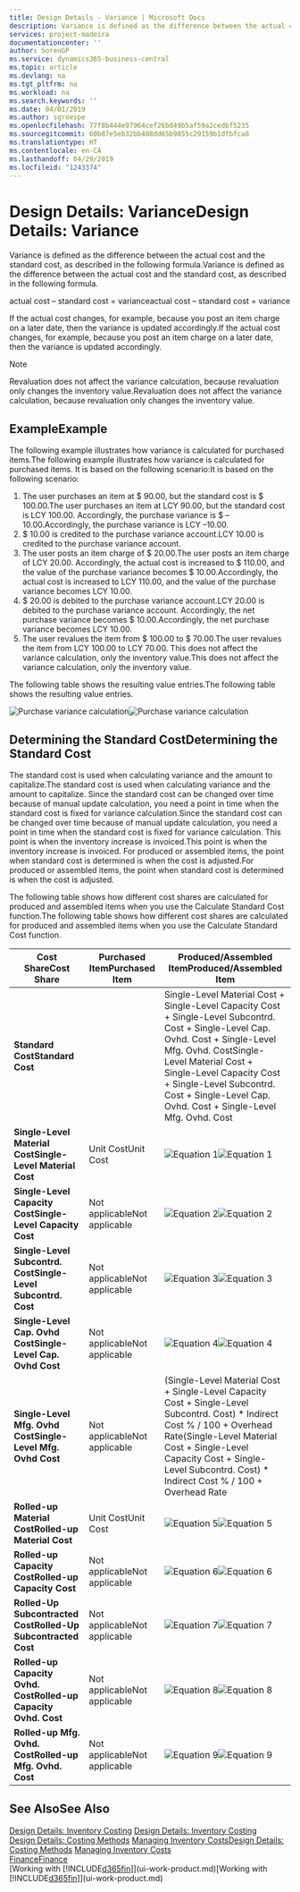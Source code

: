 ```yaml
---
title: Design Details - Variance | Microsoft Docs
description: Variance is defined as the difference between the actual cost and the standard cost, as described in the following formula.
services: project-madeira
documentationcenter: ''
author: SorenGP
ms.service: dynamics365-business-central
ms.topic: article
ms.devlang: na
ms.tgt_pltfrm: na
ms.workload: na
ms.search.keywords: ''
ms.date: 04/01/2019
ms.author: sgroespe
ms.openlocfilehash: 77f8b444e97964cef26bd49b5af59a2cedbf5235
ms.sourcegitcommit: 60b87e5eb32bb408dd65b9855c29159b1dfbfca8
ms.translationtype: HT
ms.contentlocale: en-CA
ms.lasthandoff: 04/29/2019
ms.locfileid: "1243374"
---
```

# <a name="design-details-variance"></a><span data-ttu-id="4dda7-103">Design Details: Variance</span><span class="sxs-lookup"><span data-stu-id="4dda7-103">Design Details: Variance</span></span>
<span data-ttu-id="4dda7-104">Variance is defined as the difference between the actual cost and the standard cost, as described in the following formula.</span><span class="sxs-lookup"><span data-stu-id="4dda7-104">Variance is defined as the difference between the actual cost and the standard cost, as described in the following formula.</span></span>  

 <span data-ttu-id="4dda7-105">actual cost – standard cost = variance</span><span class="sxs-lookup"><span data-stu-id="4dda7-105">actual cost – standard cost = variance</span></span>  

 <span data-ttu-id="4dda7-106">If the actual cost changes, for example, because you post an item charge on a later date, then the variance is updated accordingly.</span><span class="sxs-lookup"><span data-stu-id="4dda7-106">If the actual cost changes, for example, because you post an item charge on a later date, then the variance is updated accordingly.</span></span>  

> [!NOTE]  
>  <span data-ttu-id="4dda7-107">Revaluation does not affect the variance calculation, because revaluation only changes the inventory value.</span><span class="sxs-lookup"><span data-stu-id="4dda7-107">Revaluation does not affect the variance calculation, because revaluation only changes the inventory value.</span></span>  

## <a name="example"></a><span data-ttu-id="4dda7-108">Example</span><span class="sxs-lookup"><span data-stu-id="4dda7-108">Example</span></span>  
 <span data-ttu-id="4dda7-109">The following example illustrates how variance is calculated for purchased items.</span><span class="sxs-lookup"><span data-stu-id="4dda7-109">The following example illustrates how variance is calculated for purchased items.</span></span> <span data-ttu-id="4dda7-110">It is based on the following scenario:</span><span class="sxs-lookup"><span data-stu-id="4dda7-110">It is based on the following scenario:</span></span>  

1.  <span data-ttu-id="4dda7-111">The user purchases an item at $ 90.00, but the standard cost is $ 100.00.</span><span class="sxs-lookup"><span data-stu-id="4dda7-111">The user purchases an item at LCY 90.00, but the standard cost is LCY 100.00.</span></span> <span data-ttu-id="4dda7-112">Accordingly, the purchase variance is $ –10.00.</span><span class="sxs-lookup"><span data-stu-id="4dda7-112">Accordingly, the purchase variance is LCY –10.00.</span></span>  
2.  <span data-ttu-id="4dda7-113">$ 10.00 is credited to the purchase variance account.</span><span class="sxs-lookup"><span data-stu-id="4dda7-113">LCY 10.00 is credited to the purchase variance account.</span></span>  
3.  <span data-ttu-id="4dda7-114">The user posts an item charge of $ 20.00.</span><span class="sxs-lookup"><span data-stu-id="4dda7-114">The user posts an item charge of LCY 20.00.</span></span> <span data-ttu-id="4dda7-115">Accordingly, the actual cost is increased to $ 110.00, and the value of the purchase variance becomes $ 10.00.</span><span class="sxs-lookup"><span data-stu-id="4dda7-115">Accordingly, the actual cost is increased to LCY 110.00, and the value of the purchase variance becomes LCY 10.00.</span></span>  
4.  <span data-ttu-id="4dda7-116">$ 20.00 is debited to the purchase variance account.</span><span class="sxs-lookup"><span data-stu-id="4dda7-116">LCY 20.00 is debited to the purchase variance account.</span></span> <span data-ttu-id="4dda7-117">Accordingly, the net purchase variance becomes $ 10.00.</span><span class="sxs-lookup"><span data-stu-id="4dda7-117">Accordingly, the net purchase variance becomes LCY 10.00.</span></span>  
5.  <span data-ttu-id="4dda7-118">The user revalues the item from $ 100.00 to $ 70.00.</span><span class="sxs-lookup"><span data-stu-id="4dda7-118">The user revalues the item from LCY 100.00 to LCY 70.00.</span></span> <span data-ttu-id="4dda7-119">This does not affect the variance calculation, only the inventory value.</span><span class="sxs-lookup"><span data-stu-id="4dda7-119">This does not affect the variance calculation, only the inventory value.</span></span>  

 <span data-ttu-id="4dda7-120">The following table shows the resulting value entries.</span><span class="sxs-lookup"><span data-stu-id="4dda7-120">The following table shows the resulting value entries.</span></span>  

 <span data-ttu-id="4dda7-121">![Purchase variance calculation](media/design_details_inventory_costing_11_purchase_variance.png "Purchase variance calculation")</span><span class="sxs-lookup"><span data-stu-id="4dda7-121">![Purchase variance calculation](media/design_details_inventory_costing_11_purchase_variance.png "Purchase variance calculation")</span></span>  

## <a name="determining-the-standard-cost"></a><span data-ttu-id="4dda7-122">Determining the Standard Cost</span><span class="sxs-lookup"><span data-stu-id="4dda7-122">Determining the Standard Cost</span></span>  
 <span data-ttu-id="4dda7-123">The standard cost is used when calculating variance and the amount to capitalize.</span><span class="sxs-lookup"><span data-stu-id="4dda7-123">The standard cost is used when calculating variance and the amount to capitalize.</span></span> <span data-ttu-id="4dda7-124">Since the standard cost can be changed over time because of manual update calculation, you need a point in time when the standard cost is fixed for variance calculation.</span><span class="sxs-lookup"><span data-stu-id="4dda7-124">Since the standard cost can be changed over time because of manual update calculation, you need a point in time when the standard cost is fixed for variance calculation.</span></span> <span data-ttu-id="4dda7-125">This point is when the inventory increase is invoiced.</span><span class="sxs-lookup"><span data-stu-id="4dda7-125">This point is when the inventory increase is invoiced.</span></span> <span data-ttu-id="4dda7-126">For produced or assembled items, the point when standard cost is determined is when the cost is adjusted.</span><span class="sxs-lookup"><span data-stu-id="4dda7-126">For produced or assembled items, the point when standard cost is determined is when the cost is adjusted.</span></span>  

 <span data-ttu-id="4dda7-127">The following table shows how different cost shares are calculated for produced and assembled items when you use the Calculate Standard Cost function.</span><span class="sxs-lookup"><span data-stu-id="4dda7-127">The following table shows how different cost shares are calculated for produced and assembled items when you use the Calculate Standard Cost function.</span></span>  

|<span data-ttu-id="4dda7-128">Cost Share</span><span class="sxs-lookup"><span data-stu-id="4dda7-128">Cost Share</span></span>|<span data-ttu-id="4dda7-129">Purchased Item</span><span class="sxs-lookup"><span data-stu-id="4dda7-129">Purchased Item</span></span>|<span data-ttu-id="4dda7-130">Produced/Assembled Item</span><span class="sxs-lookup"><span data-stu-id="4dda7-130">Produced/Assembled Item</span></span>|  
|----------------|--------------------|------------------------------|  
|<span data-ttu-id="4dda7-131">**Standard Cost**</span><span class="sxs-lookup"><span data-stu-id="4dda7-131">**Standard Cost**</span></span>||<span data-ttu-id="4dda7-132">Single-Level Material Cost + Single-Level Capacity Cost + Single-Level Subcontrd. Cost + Single-Level Cap. Ovhd. Cost + Single-Level Mfg. Ovhd. Cost</span><span class="sxs-lookup"><span data-stu-id="4dda7-132">Single-Level Material Cost + Single-Level Capacity Cost + Single-Level Subcontrd. Cost + Single-Level Cap. Ovhd. Cost + Single-Level Mfg. Ovhd. Cost</span></span>|  
|<span data-ttu-id="4dda7-133">**Single-Level Material Cost**</span><span class="sxs-lookup"><span data-stu-id="4dda7-133">**Single-Level Material Cost**</span></span>|<span data-ttu-id="4dda7-134">Unit Cost</span><span class="sxs-lookup"><span data-stu-id="4dda7-134">Unit Cost</span></span>|<span data-ttu-id="4dda7-135">![Equation 1](media/design_details_inventory_costing_11_equation_1.png "Equation 1")</span><span class="sxs-lookup"><span data-stu-id="4dda7-135">![Equation 1](media/design_details_inventory_costing_11_equation_1.png "Equation 1")</span></span>|  
|<span data-ttu-id="4dda7-136">**Single-Level Capacity Cost**</span><span class="sxs-lookup"><span data-stu-id="4dda7-136">**Single-Level Capacity Cost**</span></span>|<span data-ttu-id="4dda7-137">Not applicable</span><span class="sxs-lookup"><span data-stu-id="4dda7-137">Not applicable</span></span>|<span data-ttu-id="4dda7-138">![Equation 2](media/design_details_inventory_costing_11_equation_2.png "Equation 2")</span><span class="sxs-lookup"><span data-stu-id="4dda7-138">![Equation 2](media/design_details_inventory_costing_11_equation_2.png "Equation 2")</span></span>|  
|<span data-ttu-id="4dda7-139">**Single-Level Subcontrd. Cost**</span><span class="sxs-lookup"><span data-stu-id="4dda7-139">**Single-Level Subcontrd. Cost**</span></span>|<span data-ttu-id="4dda7-140">Not applicable</span><span class="sxs-lookup"><span data-stu-id="4dda7-140">Not applicable</span></span>|<span data-ttu-id="4dda7-141">![Equation 3](media/design_details_inventory_costing_11_equation_3.png "Equation 3")</span><span class="sxs-lookup"><span data-stu-id="4dda7-141">![Equation 3](media/design_details_inventory_costing_11_equation_3.png "Equation 3")</span></span>|  
|<span data-ttu-id="4dda7-142">**Single-Level Cap. Ovhd Cost**</span><span class="sxs-lookup"><span data-stu-id="4dda7-142">**Single-Level Cap. Ovhd Cost**</span></span>|<span data-ttu-id="4dda7-143">Not applicable</span><span class="sxs-lookup"><span data-stu-id="4dda7-143">Not applicable</span></span>|<span data-ttu-id="4dda7-144">![Equation 4](media/design_details_inventory_costing_11_equation_4.png "Equation 4")</span><span class="sxs-lookup"><span data-stu-id="4dda7-144">![Equation 4](media/design_details_inventory_costing_11_equation_4.png "Equation 4")</span></span>|  
|<span data-ttu-id="4dda7-145">**Single-Level Mfg. Ovhd Cost**</span><span class="sxs-lookup"><span data-stu-id="4dda7-145">**Single-Level Mfg. Ovhd Cost**</span></span>|<span data-ttu-id="4dda7-146">Not applicable</span><span class="sxs-lookup"><span data-stu-id="4dda7-146">Not applicable</span></span>|<span data-ttu-id="4dda7-147">(Single-Level Material Cost + Single-Level Capacity Cost + Single-Level Subcontrd. Cost) \* Indirect Cost % / 100 + Overhead Rate</span><span class="sxs-lookup"><span data-stu-id="4dda7-147">(Single-Level Material Cost + Single-Level Capacity Cost + Single-Level Subcontrd. Cost) \* Indirect Cost % / 100 + Overhead Rate</span></span>|  
|<span data-ttu-id="4dda7-148">**Rolled-up Material Cost**</span><span class="sxs-lookup"><span data-stu-id="4dda7-148">**Rolled-up Material Cost**</span></span>|<span data-ttu-id="4dda7-149">Unit Cost</span><span class="sxs-lookup"><span data-stu-id="4dda7-149">Unit Cost</span></span>|<span data-ttu-id="4dda7-150">![Equation 5](media/design_details_inventory_costing_11_equation_5.png "Equation 5")</span><span class="sxs-lookup"><span data-stu-id="4dda7-150">![Equation 5](media/design_details_inventory_costing_11_equation_5.png "Equation 5")</span></span>|  
|<span data-ttu-id="4dda7-151">**Rolled-up Capacity Cost**</span><span class="sxs-lookup"><span data-stu-id="4dda7-151">**Rolled-up Capacity Cost**</span></span>|<span data-ttu-id="4dda7-152">Not applicable</span><span class="sxs-lookup"><span data-stu-id="4dda7-152">Not applicable</span></span>|<span data-ttu-id="4dda7-153">![Equation 6](media/design_details_inventory_costing_11_equation_6.png "Equation 6")</span><span class="sxs-lookup"><span data-stu-id="4dda7-153">![Equation 6](media/design_details_inventory_costing_11_equation_6.png "Equation 6")</span></span>|  
|<span data-ttu-id="4dda7-154">**Rolled-Up Subcontracted Cost**</span><span class="sxs-lookup"><span data-stu-id="4dda7-154">**Rolled-Up Subcontracted Cost**</span></span>|<span data-ttu-id="4dda7-155">Not applicable</span><span class="sxs-lookup"><span data-stu-id="4dda7-155">Not applicable</span></span>|<span data-ttu-id="4dda7-156">![Equation 7](media/design_details_inventory_costing_11_equation_7.png "Equation 7")</span><span class="sxs-lookup"><span data-stu-id="4dda7-156">![Equation 7](media/design_details_inventory_costing_11_equation_7.png "Equation 7")</span></span>|  
|<span data-ttu-id="4dda7-157">**Rolled-up Capacity Ovhd. Cost**</span><span class="sxs-lookup"><span data-stu-id="4dda7-157">**Rolled-up Capacity Ovhd. Cost**</span></span>|<span data-ttu-id="4dda7-158">Not applicable</span><span class="sxs-lookup"><span data-stu-id="4dda7-158">Not applicable</span></span>|<span data-ttu-id="4dda7-159">![Equation 8](media/design_details_inventory_costing_11_equation_8.png "Equation 8")</span><span class="sxs-lookup"><span data-stu-id="4dda7-159">![Equation 8](media/design_details_inventory_costing_11_equation_8.png "Equation 8")</span></span>|  
|<span data-ttu-id="4dda7-160">**Rolled-up Mfg. Ovhd. Cost**</span><span class="sxs-lookup"><span data-stu-id="4dda7-160">**Rolled-up Mfg. Ovhd. Cost**</span></span>|<span data-ttu-id="4dda7-161">Not applicable</span><span class="sxs-lookup"><span data-stu-id="4dda7-161">Not applicable</span></span>|<span data-ttu-id="4dda7-162">![Equation 9](media/design_details_inventory_costing_11_equation_9.png "Equation 9")</span><span class="sxs-lookup"><span data-stu-id="4dda7-162">![Equation 9](media/design_details_inventory_costing_11_equation_9.png "Equation 9")</span></span>|  

## <a name="see-also"></a><span data-ttu-id="4dda7-163">See Also</span><span class="sxs-lookup"><span data-stu-id="4dda7-163">See Also</span></span>  
 <span data-ttu-id="4dda7-164">[Design Details: Inventory Costing](design-details-inventory-costing.md) </span><span class="sxs-lookup"><span data-stu-id="4dda7-164">[Design Details: Inventory Costing](design-details-inventory-costing.md) </span></span>  
 <span data-ttu-id="4dda7-165">[Design Details: Costing Methods](design-details-costing-methods.md) [Managing Inventory Costs](finance-manage-inventory-costs.md)</span><span class="sxs-lookup"><span data-stu-id="4dda7-165">[Design Details: Costing Methods](design-details-costing-methods.md) [Managing Inventory Costs](finance-manage-inventory-costs.md)</span></span>  
 [<span data-ttu-id="4dda7-166">Finance</span><span class="sxs-lookup"><span data-stu-id="4dda7-166">Finance</span></span>](finance.md)  
 <span data-ttu-id="4dda7-167">[Working with [!INCLUDE[d365fin](includes/d365fin_md.md)]](ui-work-product.md)</span><span class="sxs-lookup"><span data-stu-id="4dda7-167">[Working with [!INCLUDE[d365fin](includes/d365fin_md.md)]](ui-work-product.md)</span></span>
